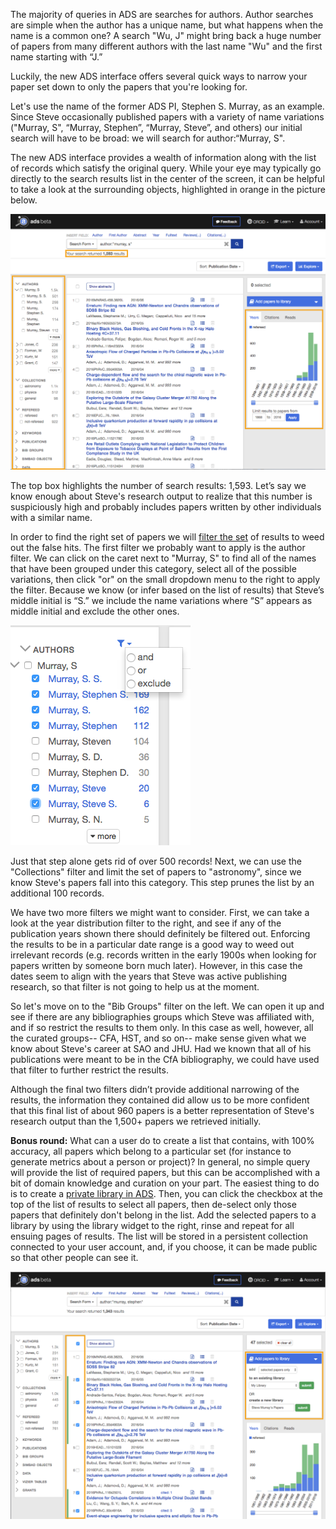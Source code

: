 
The majority of queries in ADS are searches for authors. Author searches are simple when the author has a unique name, but what happens when the name is a common one? A search "Wu, J" might bring back a huge number of papers from many different authors with the last name "Wu" and the first name starting with “J.”

Luckily, the new ADS interface offers several quick ways to narrow your paper set down to only the papers that you're looking for.

Let's use the name of the former ADS PI, Stephen S. Murray, as an example. Since Steve occasionally published papers with a variety of name variations ("Murray, S", “Murray, Stephen”, “Murray, Steve”, and others) our initial search will have to be broad: we will search for author:&ldquo;Murray, S".

The new ADS interface provides a wealth of information along with the list of records which satisfy the original query.  While your eye may typically go directly to the search results list in the center of the screen, it can be helpful to take a look at the surrounding objects, highlighted in orange in the picture below.

<img src="/blog/images/filter_pic.png" alt="a picture of the ADS interface with orange boxes around components of interest"  class="img-responsive">

The top box highlights the number of search results: 1,593. Let’s say we know enough about Steve's research output to realize that this number is suspiciously high and probably includes papers written by other individuals with a similar name.

In order to find the right set of papers we will [filter the set](../help/search/filter) of results to weed out the false hits. The first filter we probably want to apply is the author filter. We can click on the caret next to "Murray, S" to find all of the names that have been grouped under this category, select all of the possible variations, then click "or" on the small dropdown menu to the right to apply the filter.  Because we know (or infer based on the list of results) that Steve’s middle initial is “S.” we include the name variations where “S” appears as middle initial and exclude the other ones.

<img src="/blog/images/author_filter_detail.png" alt="detail view of author facet" class="img-responsive" style="margin:auto">


Just that step alone gets rid of over 500 records! Next, we can use the "Collections" filter and limit the set of papers to "astronomy", since we know Steve's papers fall into this category. This step prunes the list by an additional 100 records.

We have two more filters we might want to consider. First, we can take a look at the year distribution filter to the right, and see if any of the publication years shown there should definitely be filtered out.  Enforcing the results to be in a particular date range is a good way to weed out irrelevant records (e.g. records written in the early 1900s when looking for papers written by someone born much later).  However, in this case the dates seem to align with the years that Steve was active publishing research, so that filter is not going to help us at the moment.

So let's move on to the "Bib Groups" filter on the left. We can open it up and see if there are any bibliographies groups which Steve was affiliated with, and if so restrict the results to them only. In this case as well, however, all the curated groups-- CFA, HST, and so on-- make sense given what we know about Steve's career at SAO and JHU.  Had we known that all of his publications were meant to be in the CfA bibliography, we could have used that filter to further restrict the results.

Although the final two filters didn’t provide additional narrowing of the results, the information they contained did allow us to be more confident that this final list of about 960 papers is a better representation of Steve's research output than the 1,500+ papers we retrieved initially.

<b>Bonus round:</b> What can a user do to create a list that contains, with 100% accuracy, all papers which belong to a particular set (for instance to generate metrics about a person or project)?  In general, no simple query will provide the list of required papers, but this can be accomplished with a bit of domain knowledge and curation on your part. The easiest thing to do is to create a [private library in ADS](../help/libraries/). Then, you can click the checkbox at the top of the list of results to select all papers, then de-select only those papers that definitely don't belong in the list.   Add the selected papers to a library by using the library widget to the right, rinse and repeat for all ensuing pages of results.  The list will be stored in a persistent collection connected to your user account, and, if you choose, it can be made public so that other people can see it.

<img src="/blog/images/hand_curate.png" alt="how to add papers to an ADS library" class="img-responsive">
